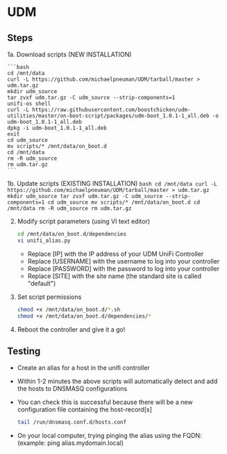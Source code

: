 # UDM

## Steps

1a. Download scripts (NEW INSTALLATION)

    ```bash
    cd /mnt/data
    curl -L https://github.com/michaelpneuman/UDM/tarball/master > udm.tar.gz
    mkdir udm_source
    tar zvxf udm.tar.gz -C udm_source --strip-components=1
    unifi-os shell
    curl -L https://raw.githubusercontent.com/boostchicken/udm-utilities/master/on-boot-script/packages/udm-boot_1.0.1-1_all.deb -o udm-boot_1.0.1-1_all.deb
    dpkg -i udm-boot_1.0.1-1_all.deb
    exit
    cd udm_source
    mv scripts/* /mnt/data/on_boot.d
    cd /mnt/data
    rm -R udm_source
    rm udm.tar.gz
    ```
1b. Update scripts (EXISTING INSTALLATION)
    ```bash
    cd /mnt/data
    curl -L https://github.com/michaelpneuman/UDM/tarball/master > udm.tar.gz
    mkdir udm_source
    tar zvxf udm.tar.gz -C udm_source --strip-components=1
    cd udm_source
    mv scripts/* /mnt/data/on_boot.d
    cd /mnt/data
    rm -R udm_source
    rm udm.tar.gz
    ```

2. Modify script parameters (using VI text editor)

    ```bash
    cd /mnt/data/on_boot.d/dependencies
    vi unifi_alias.py
    ```    

    * Replace [IP] with the IP address of your UDM UniFi Controller
    * Replace [USERNAME] with the username to log into your controller
    * Replace [PASSWORD] with the password to log into your controller
    * Replace [SITE] with the site name (the standard site is called "default")

3. Set script permissions

    ```bash
    chmod +x /mnt/data/on_boot.d/*.sh
    chmod +x /mnt/data/on_boot.d/dependencies/*
    ```

4. Reboot the controller and give it a go!


## Testing

* Create an alias for a host in the unifi controller
* Within 1-2 minutes the above scripts will automatically detect and add the hosts to DNSMASQ configurations
* You can check this is successful because there will be a new configuration file containing the host-record[s]

    ```bash
    tail /run/dnsmasq.conf.d/hosts.conf
    ```

* On your local computer, trying pinging the alias using the FQDN:  (example: ping alias.mydomain.local)
